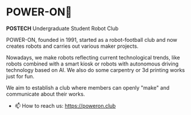# POWER-ON🤖
**POSTECH** Undergraduate Student Robot Club

POWER-ON, founded in 1991, started as a robot-football club and now creates robots and carries out various maker projects.

Nowadays, we make robots reflecting current technological trends, like robots combined with a smart kiosk or robots with autonomous driving technology based on AI. We also do some carpentry or 3d printing works just for fun.

We aim to establish a club where members can openly "make" and communicate about their works.

- 📫 How to reach us: https://poweron.club
<!--
**power-on-github/power-on-github** is a ✨ _special_ ✨ repository because its `README.md` (this file) appears on your GitHub profile.

Here are some ideas to get you started:

- 🔭 I’m currently working on ...
- 🌱 I’m currently learning ...
- 👯 I’m looking to collaborate on ...
- 🤔 I’m looking for help with ...
- 💬 Ask me about ...
- 📫 How to reach me: ...
- 😄 Pronouns: ...
- ⚡ Fun fact: ...
-->
